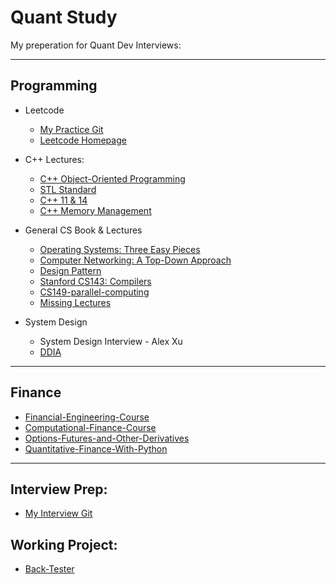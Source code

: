 # Quant Study

My preperation for Quant Dev Interviews:

---

## Programming

- Leetcode
  
  - [My Practice Git](leetcode_try)
  -  [Leetcode Homepage](https://leetcode.com/GuG_Shadamu/)

- C++ Lectures:
  - [C++ Object-Oriented Programming](Lectures&Books/C++_Object-Oriented_Programming)
  - [STL Standard](https://www.youtube.com/watch?v=Edcwv38c7d4&list=PLTcwR9j5y6W2Bf4S-qi0HBQlHXQVFoJrP)
  - [C++ 11 & 14]()
  - [C++ Memory Management](https://www.youtube.com/playlist?list=PLTcwR9j5y6W2eH37R2_4oEO4Y0tksot56)


- General CS Book & Lectures
  - [Operating Systems: Three Easy Pieces](https://pages.cs.wisc.edu/~remzi/OSTEP/)
  - [Computer Networking: A Top-Down Approach](https://gaia.cs.umass.edu/kurose_ross/lectures.php)
  - [Design Pattern](https://refactoring.guru/design-patterns/catalog)
  - [Stanford CS143: Compilers](http://web.stanford.edu/class/cs143/)
  - [CS149-parallel-computing](Lectures&Books/CS149-parallel-computing)
  - [Missing Lectures](Lectures&Books/missing-lectures)
  
- System Design
  - System Design Interview - Alex Xu
  - [DDIA](https://www.youtube.com/@ScottShiCS)

---

## Finance

- [Financial-Engineering-Course](Lectures&Books/FinancialEngineering_IR_xVA-main)
- [Computational-Finance-Course](Lectures&Books/Computational-Finance-Course)
- [Options-Futures-and-Other-Derivatives](Lectures&Books/Options-Futures-and-Other-Derivatives)
- [Quantitative-Finance-With-Python](Lectures&Books/Quantitative-Finance-With-Python)

---

## Interview Prep:

- [My Interview Git](job-seeking)

## Working Project:

- [Back-Tester](https://github.com/GuG-Shadamu/back-tester)